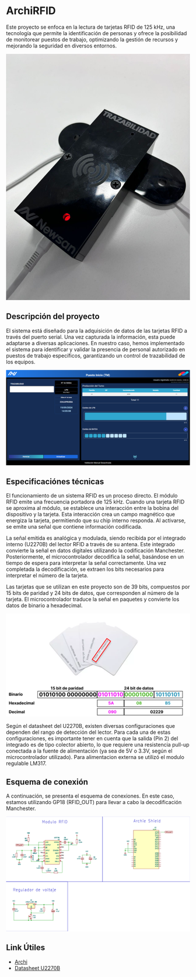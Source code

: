<h1>ArchiRFID</h1>

Este proyecto se enfoca en la lectura de tarjetas RFID de 125 kHz, una tecnología que permite la identificación de personas y ofrece la posibilidad de monitorear puestos de trabajo, optimizando la gestión de recursos y mejorando la seguridad en diversos entornos.

![imagen](Img\Dispositivo.jpg)

<h2>Descripción del proyecto</h2>

El sistema está diseñado para la adquisición de datos de las tarjetas RFID a través del puerto serial. Una vez capturada la información, esta puede adaptarse a diversas aplicaciones. En nuestro caso, hemos implementado el sistema para identificar y validar la presencia de personal autorizado en puestos de trabajo específicos, garantizando un control de trazabilidad de los equipos.

![imagen3](Img\software_Traza.png)

<h2>Especificaciónes técnicas </h2>

El funcionamiento de un sistema RFID es un proceso directo. El módulo RFID emite una frecuencia portadora de 125 kHz. Cuando una tarjeta RFID se aproxima al módulo, se establece una interacción entre la bobina del dispositivo y la tarjeta. Esta interacción crea un campo magnético que energiza la tarjeta, permitiendo que su chip interno responda. Al activarse, se emite una señal que contiene información codificada.

La señal emitida es analógica y modulada, siendo recibida por el integrado interno (U2270B) del lector RFID a través de su antena. Este integrado convierte la señal en datos digitales utilizando la codificación Manchester. Posteriormente, el microcontrolador decodifica la señal, basándose en un tiempo de espera para interpretar la señal correctamente. Una vez completada la decodificación, se extraen los bits necesarios para interpretar el número de la tarjeta.

Las tarjetas que se utilizan en este proyecto son de 39 bits, compuestos por 15 bits de paridad y 24 bits de datos, que corresponden al número de la tarjeta. El microcontrolador traduce la señal en paquetes y convierte los datos de binario a hexadecimal.

![imagen2](Img\Tarjetas.png)

Según el datasheet del U2270B, existen diversas configuraciones que dependen del rango de detección del lector. Para cada una de estas configuraciones, es importante tener en cuenta que la salida (Pin 2) del integrado es de tipo colector abierto, lo que requiere una resistencia pull-up conectada a la fuente de alimentación (ya sea de 5V o 3.3V, según el microcontrolador utilizado). Para alimentacion externa se utilizó el modulo regulable LM317.

<h2>Esquema de conexión</h2>

A continuación, se presenta el esquema de conexiones. En este caso, estamos utilizando GP18 (RFID_OUT) para llevar a cabo la decodificación Manchester.

![imagen4](Img\Esquema.png)

<h2>Link Útiles</h2>

- [Archi](https://archikids.com.ar/)
- [Datasheet U2270B](https://www.farnell.com/datasheets/94393.pdf)